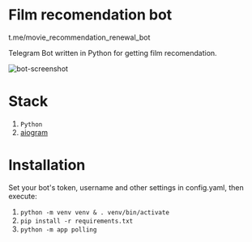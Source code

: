 # Film recomendation bot
t.me/movie_recommendation_renewal_bot

Telegram Bot written in Python for getting film recomendation.

![bot-screenshot](https://telegra.ph/file/1c7483f555a709285107c.png)

# Stack

1. `Python`
2. [aiogram](https://github.com/aiogram/aiogram)

# Installation 

Set your bot's token, username and other settings in config.yaml, then execute:

1. `python -m venv venv & . venv/bin/activate`
3. `pip install -r requirements.txt`
3. `python -m app polling`
